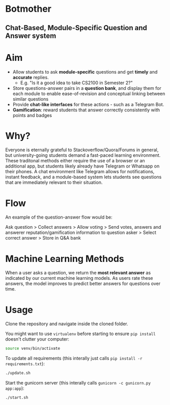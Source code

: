 # Botmother
## Chat-Based, Module-Specific Question and Answer system

# Aim
- Allow students to ask **module-specific** questions and get **timely** and **accurate** replies.
   - E.g. "Is it a good idea to take CS2100 in Semester 2?"
- Store questions-answer pairs in a **question bank**, and display them for each module to enable ease-of-revision and conceptual linking between similar questions
- Provide **chat-like interfaces** for these actions - such as a Telegram Bot.
- **Gamification**: reward students that answer correctly consistently with points and badges

# Why?
Everyone is eternally grateful to Stackoverflow/Quora/Forums in general, but university-going students demand a fast-paced learning environment. These traditonal methods either require the use of a browser or an additional app, but students likely already have Telegram or Whatsapp on their phones. A chat environment like Telegram allows for notifications, instant feedback, and a module-based system lets students see questions that are immediately relevant to their situation.

# Flow
An example of the question-answer flow would be:

Ask question > Collect answers > Allow voting > Send votes, answers and answerer reputation/gamification information to question asker > Select correct answer > Store in Q&A bank

# Machine Learning Methods
When a user asks a question, we return the **most relevant answer** as indicated by our current machine learning models. As users rate these answers, the model improves to predict better answers for questions over time.

# Usage
Clone the repository and navigate inside the cloned folder.

You might want to use `virtualenv` before starting to ensure `pip install` doesn't clutter your computer:
```bash
source venv/bin/activate
```

To update all requirements (this interally just calls `pip install -r requirements.txt`):
```bash
./update.sh
```

Start the gunicorn server (this interally calls `gunicorn -c gunicorn.py app:app`):
```bash
./start.sh
```


